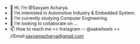 - 👋 Hi, I’m @Saxyam Acharya.
- 👀 I’m interested in Automotive Industry & Embedded System.
- 🌱 I’m currently studying Computer Engineering.  
- 💞️ I’m looking to collaborate on ...
- 📫 How to reach me << Instagram -- @sakwheels >> //Email:saxyamacharya@gmail.com

<!---
sakwheels/sakwheels is a ✨ special ✨ repository because its `README.md` (this file) appears on your GitHub profile.
You can click the Preview link to take a look at your changes.
--->
